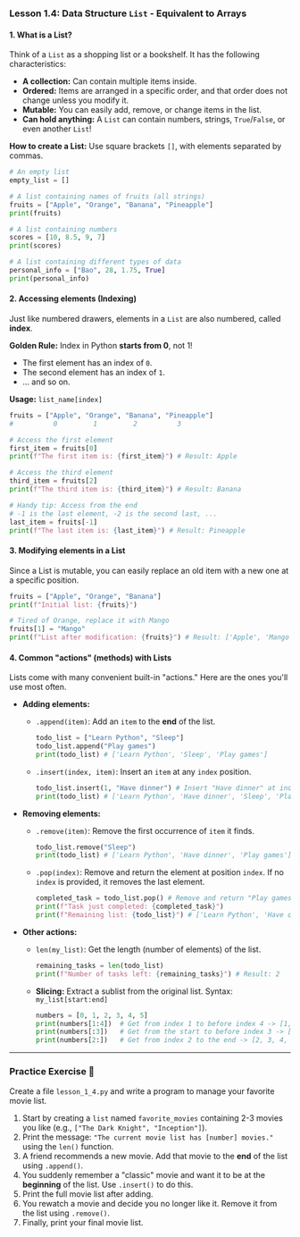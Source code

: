 ### **Lesson 1.4: Data Structure `List` - Equivalent to Arrays**

#### **1. What is a List?**

Think of a `List` as a shopping list or a bookshelf. It has the following characteristics:

- **A collection:** Can contain multiple items inside.
- **Ordered:** Items are arranged in a specific order, and that order does not change unless you modify it.
- **Mutable:** You can easily add, remove, or change items in the list.
- **Can hold anything:** A `List` can contain numbers, strings, `True`/`False`, or even another `List`!

**How to create a List:** Use square brackets `[]`, with elements separated by commas.

```python
# An empty list
empty_list = []

# A list containing names of fruits (all strings)
fruits = ["Apple", "Orange", "Banana", "Pineapple"]
print(fruits)

# A list containing numbers
scores = [10, 8.5, 9, 7]
print(scores)

# A list containing different types of data
personal_info = ["Bao", 28, 1.75, True]
print(personal_info)
```

#### **2. Accessing elements (Indexing)**

Just like numbered drawers, elements in a `List` are also numbered, called **index**.

**Golden Rule:** Index in Python **starts from 0**, not 1!

- The first element has an index of `0`.
- The second element has an index of `1`.
- ... and so on.

**Usage:** `list_name[index]`

```python
fruits = ["Apple", "Orange", "Banana", "Pineapple"]
#          0         1         2          3

# Access the first element
first_item = fruits[0]
print(f"The first item is: {first_item}") # Result: Apple

# Access the third element
third_item = fruits[2]
print(f"The third item is: {third_item}") # Result: Banana

# Handy tip: Access from the end
# -1 is the last element, -2 is the second last, ...
last_item = fruits[-1]
print(f"The last item is: {last_item}") # Result: Pineapple
```

#### **3. Modifying elements in a List**

Since a List is mutable, you can easily replace an old item with a new one at a specific position.

```python
fruits = ["Apple", "Orange", "Banana"]
print(f"Initial list: {fruits}")

# Tired of Orange, replace it with Mango
fruits[1] = "Mango"
print(f"List after modification: {fruits}") # Result: ['Apple', 'Mango', 'Banana']
```

#### **4. Common "actions" (methods) with Lists**

Lists come with many convenient built-in "actions." Here are the ones you'll use most often.

- **Adding elements:**

  - `.append(item)`: Add an `item` to the **end** of the list.
    ```python
    todo_list = ["Learn Python", "Sleep"]
    todo_list.append("Play games")
    print(todo_list) # ['Learn Python', 'Sleep', 'Play games']
    ```
  - `.insert(index, item)`: Insert an `item` at any `index` position.
    ```python
    todo_list.insert(1, "Have dinner") # Insert "Have dinner" at index 1
    print(todo_list) # ['Learn Python', 'Have dinner', 'Sleep', 'Play games']
    ```

- **Removing elements:**

  - `.remove(item)`: Remove the first occurrence of `item` it finds.
    ```python
    todo_list.remove("Sleep")
    print(todo_list) # ['Learn Python', 'Have dinner', 'Play games']
    ```
  - `.pop(index)`: Remove and return the element at position `index`. If no `index` is provided, it removes the last element.
    ```python
    completed_task = todo_list.pop() # Remove and return "Play games"
    print(f"Task just completed: {completed_task}")
    print(f"Remaining list: {todo_list}") # ['Learn Python', 'Have dinner']
    ```

- **Other actions:**

  - `len(my_list)`: Get the length (number of elements) of the list.
    ```python
    remaining_tasks = len(todo_list)
    print(f"Number of tasks left: {remaining_tasks}") # Result: 2
    ```
  - **Slicing:** Extract a sublist from the original list. Syntax: `my_list[start:end]`
    ```python
    numbers = [0, 1, 2, 3, 4, 5]
    print(numbers[1:4])  # Get from index 1 to before index 4 -> [1, 2, 3]
    print(numbers[:3])   # Get from the start to before index 3 -> [0, 1, 2]
    print(numbers[2:])   # Get from index 2 to the end -> [2, 3, 4, 5]
    ```

---

### **Practice Exercise 📝**

Create a file `lesson_1_4.py` and write a program to manage your favorite movie list.

1. Start by creating a `list` named `favorite_movies` containing 2-3 movies you like (e.g., `["The Dark Knight", "Inception"]`).
2. Print the message: `"The current movie list has [number] movies."` using the `len()` function.
3. A friend recommends a new movie. Add that movie to the **end** of the list using `.append()`.
4. You suddenly remember a "classic" movie and want it to be at the **beginning** of the list. Use `.insert()` to do this.
5. Print the full movie list after adding.
6. You rewatch a movie and decide you no longer like it. Remove it from the list using `.remove()`.
7. Finally, print your final movie list.
